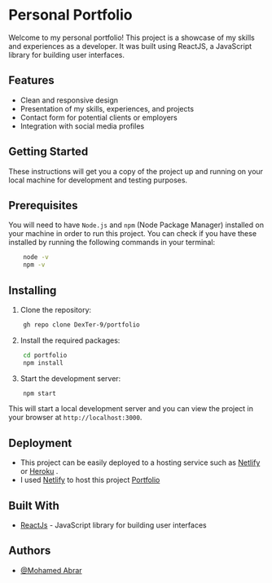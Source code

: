 
# Personal Portfolio

Welcome to my personal portfolio! This project is a showcase of my skills and experiences as a developer. It was built using ReactJS, a JavaScript library for building user interfaces.




## Features

- Clean and responsive design
- Presentation of my skills, experiences, and projects
- Contact form for potential clients or employers
- Integration with social media profiles

## Getting Started

These instructions will get you a copy of the project up and running on your local machine for development and testing purposes.

## Prerequisites

You will need to have `Node.js` and `npm` (Node Package Manager) installed on your machine in order to run this project. You can check if you have these installed by running the following commands in your terminal:

```bash
    node -v
    npm -v
```


## Installing

1. Clone the repository:


```bash
    gh repo clone DexTer-9/portfolio
```

2. Install the required packages:


```bash
    cd portfolio
    npm install

```

3. Start the development server:


```bash
    npm start
```
This will start a local development server and you can view the project in your browser at `http://localhost:3000`.

## Deployment

- This project can be easily deployed to a hosting service such as [Netlify](https://heroku.com/) or [Heroku](https://www.netlify.com/) .
- I used [Netlify](https://heroku.com/) to host this project [Portfolio](https://mohamed-abrar.netlify.app) 

## Built With

- [ReactJs](https://reactjs.org/) - JavaScript library for building user interfaces


## Authors

- [@Mohamed Abrar](https://www.github.com/DexTer-9)



